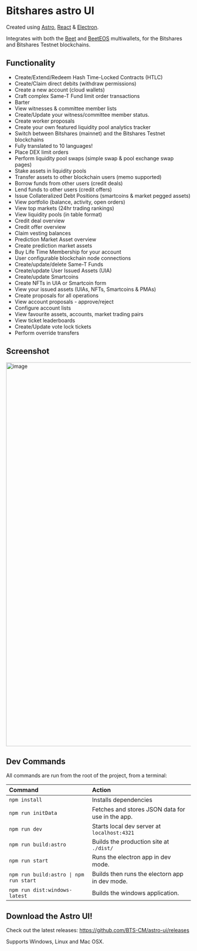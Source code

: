 # Bitshares astro UI

Created using [Astro](https://docs.astro.build), [React](https://react.dev/) & [Electron](https://www.electronjs.org).

Integrates with both the [Beet](https://github.com/bitshares/beet) and [BeetEOS](https://github.com/beetapp/beeteos) multiwallets, for the Bitshares and Bitshares Testnet blockchains.

## Functionality

- Create/Extend/Redeem Hash Time-Locked Contracts (HTLC)
- Create/Claim direct debits (withdraw permissions)
- Create a new account (cloud wallets)
- Craft complex Same-T Fund limit order transactions
- Barter
- View witnesses & committee member lists
- Create/Update your witness/committee member status.
- Create worker proposals
- Create your own featured liquidity pool analytics tracker
- Switch between Bitshares (mainnet) and the Bitshares Testnet blockchains
- Fully translated to 10 languages!
- Place DEX limit orders
- Perform liquidity pool swaps (simple swap & pool exchange swap pages)
- Stake assets in liquidity pools
- Transfer assets to other blockchain users (memo supported)
- Borrow funds from other users (credit deals)
- Lend funds to other users (credit offers)
- Issue Collateralized Debt Positions (smartcoins & market pegged assets)
- View portfolio (balance, activity, open orders)
- View top markets (24hr trading rankings)
- View liquidity pools (in table format)
- Credit deal overview
- Credit offer overview
- Claim vesting balances
- Prediction Market Asset overview
- Create prediction market assets
- Buy Life Time Membership for your account
- User configurable blockchain node connections
- Create/update/delete Same-T Funds
- Create/update User Issued Assets (UIA)
- Create/update Smartcoins
- Create NFTs in UIA or Smartcoin form
- View your issued assets (UIAs, NFTs, Smartcoins & PMAs)
- Create proposals for all operations
- View account proposals - approve/reject
- Configure account lists
- View favourite assets, accounts, market trading pairs
- View ticket leaderboards
- Create/Update vote lock tickets
- Perform override transfers

## Screenshot

<img width="1568" height="1047" alt="image" src="https://github.com/user-attachments/assets/6e7d4a29-3b48-47aa-bf55-9e381d93bc7d" />

## Dev Commands

All commands are run from the root of the project, from a terminal:

| Command                                | Action                                           |
| :------------------------------------- | :----------------------------------------------- |
| `npm install`                          | Installs dependencies                            |
| `npm run initData`                     | Fetches and stores JSON data for use in the app. |
| `npm run dev`                          | Starts local dev server at `localhost:4321`      |
| `npm run build:astro`                  | Builds the production site at `./dist/`          |
| `npm run start`                        | Runs the electron app in dev mode.               |
| `npm run build:astro \| npm run start` | Builds then runs the electorn app in dev mode.   |
| `npm run dist:windows-latest`          | Builds the windows application.                  |

## Download the Astro UI!

Check out the latest releases:
https://github.com/BTS-CM/astro-ui/releases

Supports Windows, Linux and Mac OSX.
